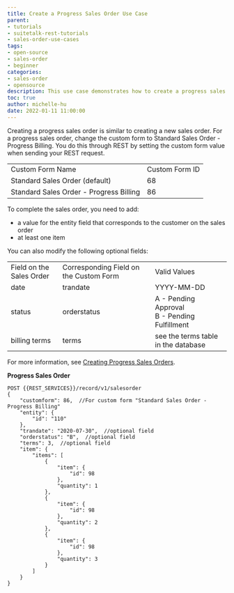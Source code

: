 ```yaml
---
title: Create a Progress Sales Order Use Case
parent:
- tutorials
- suitetalk-rest-tutorials
- sales-order-use-cases
tags:
- open-source
- sales-order
- beginner
categories:
- sales-order
- opensource
description: This use case demonstrates how to create a progress sales order.
toc: true
author: michelle-hu
date: 2022-01-11 11:00:00
---
```

Creating a progress sales order is similar to creating a new sales order. For a progress sales order, change the custom form to Standard Sales Order - Progress Billing. You do this through REST by setting the custom form value when sending your REST request.

<table>
  <tbody>
    <tr>
      <td> Custom Form Name </td>
      <td> Custom Form ID </td>
    </tr>
    <tr>
      <td> Standard Sales Order (default) </td>
      <td> 68 </td>
    </tr>
    <tr>
      <td> Standard Sales Order - Progress Billing </td>
      <td> 86 </td>
    </tr>
  </tbody>
</table>

To complete the sales order, you need to add:

- a value for the entity field that corresponds to the customer on the sales order
- at least one item

You can also modify the following optional fields:

<table>
  <tbody>
    <tr>
      <td> Field on the Sales Order </td>
      <td> Corresponding Field on the Custom Form </td>
      <td> Valid Values </td>
    </tr>
    <tr>
      <td> date </td>
      <td> trandate </td>
      <td> YYYY-MM-DD </td>
    </tr>
    <tr>
      <td> status </td>
      <td> orderstatus </td>
      <td> A - Pending Approval <br> B - Pending Fulfillment </td>
    </tr>
    <tr>
      <td> billing terms </td>
      <td> terms </td>
      <td> see the terms table in the database </td>
    </tr>
  </tbody>
</table>

For more information, see [Creating Progress Sales Orders](https://docs.oracle.com/en/cloud/saas/netsuite/ns-online-help/section_N1221802.html).

**Progress Sales Order**

<!-- {% raw %} -->
```
POST {{REST_SERVICES}}/record/v1/salesorder
{
    "customform": 86,  //For custom form "Standard Sales Order - Progress Billing"
    "entity": {
        "id": "110"
    },
    "trandate": "2020-07-30",  //optional field
    "orderstatus": "B",  //optional field
    "terms": 3,  //optional field
    "item": {
        "items": [
            {
                "item": {
                    "id": 98
                },
                "quantity": 1
            },
            {
                "item": {
                    "id": 98
                },
                "quantity": 2
            },
            {
                "item": {
                    "id": 98
                },
                "quantity": 3
            } 
        ]
    }
}
```
<!-- {% endraw %} -->